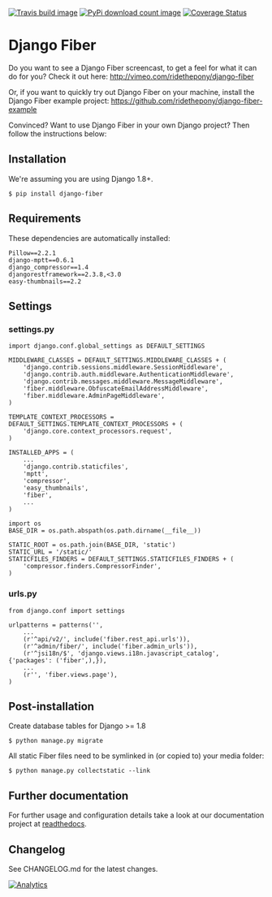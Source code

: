 [travis-url]: http://travis-ci.org/#!/ridethepony/django-fiber
[travis-build-image]: https://secure.travis-ci.org/ridethepony/django-fiber.png?branch=dev

[pypi-url]: https://pypi.python.org/pypi/django-fiber/
[pypi-image]: https://pypip.in/d/django-fiber/badge.png

[coveralls-url]: https://coveralls.io/r/ridethepony/django-fiber
[coveralls-image]: https://coveralls.io/repos/ridethepony/django-fiber/badge.png?branch=dev


[![Travis build image][travis-build-image]][travis-url]
[![PyPi download count image][pypi-image]][pypi-url]
[![Coverage Status][coveralls-image]][coveralls-url]

# Django Fiber

Do you want to see a Django Fiber screencast, to get a feel for what it can do for you? Check it out here:
http://vimeo.com/ridethepony/django-fiber

Or, if you want to quickly try out Django Fiber on your machine, install the Django Fiber example project:
https://github.com/ridethepony/django-fiber-example

Convinced? Want to use Django Fiber in your own Django project? Then follow the instructions below:


## Installation

We're assuming you are using Django 1.8+.

    $ pip install django-fiber


## Requirements

These dependencies are automatically installed:

    Pillow==2.2.1
    django-mptt==0.6.1
    django_compressor==1.4
    djangorestframework==2.3.8,<3.0
    easy-thumbnails==2.2


## Settings

### settings.py

    import django.conf.global_settings as DEFAULT_SETTINGS

    MIDDLEWARE_CLASSES = DEFAULT_SETTINGS.MIDDLEWARE_CLASSES + (
        'django.contrib.sessions.middleware.SessionMiddleware',
        'django.contrib.auth.middleware.AuthenticationMiddleware',
        'django.contrib.messages.middleware.MessageMiddleware',
        'fiber.middleware.ObfuscateEmailAddressMiddleware',
        'fiber.middleware.AdminPageMiddleware',
    )

    TEMPLATE_CONTEXT_PROCESSORS = DEFAULT_SETTINGS.TEMPLATE_CONTEXT_PROCESSORS + (
        'django.core.context_processors.request',
    )

    INSTALLED_APPS = (
        ...
        'django.contrib.staticfiles',
        'mptt',
        'compressor',
        'easy_thumbnails',
        'fiber',
        ...
    )

    import os
    BASE_DIR = os.path.abspath(os.path.dirname(__file__))

    STATIC_ROOT = os.path.join(BASE_DIR, 'static')
    STATIC_URL = '/static/'
    STATICFILES_FINDERS = DEFAULT_SETTINGS.STATICFILES_FINDERS + (
        'compressor.finders.CompressorFinder',
    )

### urls.py

    from django.conf import settings

    urlpatterns = patterns('',
        ...
        (r'^api/v2/', include('fiber.rest_api.urls')),
        (r'^admin/fiber/', include('fiber.admin_urls')),
        (r'^jsi18n/$', 'django.views.i18n.javascript_catalog', {'packages': ('fiber',),}),
        ...
        (r'', 'fiber.views.page'),
    )


## Post-installation

Create database tables for Django >= 1.8

    $ python manage.py migrate

All static Fiber files need to be symlinked in (or copied to) your media folder:

    $ python manage.py collectstatic --link


## Further documentation
For further usage and configuration details take a look at our documentation project at [readthedocs](https://django-fiber.readthedocs.org/).

## Changelog
See CHANGELOG.md for the latest changes.

[changelog]: CHANGELOG.md

[![Analytics](https://ga-beacon.appspot.com/UA-24341330-5/django-fiber/readme)](https://github.com/ridethepony/django-fiber)
